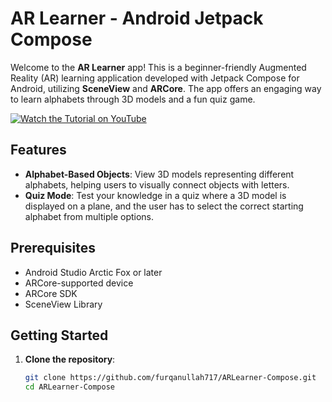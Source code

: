 # AR Learner - Android Jetpack Compose

Welcome to the **AR Learner** app! This is a beginner-friendly Augmented Reality (AR) learning application developed with Jetpack Compose for Android, utilizing **SceneView** and **ARCore**. The app offers an engaging way to learn alphabets through 3D models and a fun quiz game.

[![Watch the Tutorial on YouTube](https://img.shields.io/badge/Watch%20on-YouTube-red)](https://www.youtube.com/watch?v=YourVideoLink)

## Features

- **Alphabet-Based Objects**: View 3D models representing different alphabets, helping users to visually connect objects with letters.
- **Quiz Mode**: Test your knowledge in a quiz where a 3D model is displayed on a plane, and the user has to select the correct starting alphabet from multiple options.

## Prerequisites

- Android Studio Arctic Fox or later
- ARCore-supported device
- ARCore SDK
- SceneView Library

## Getting Started

1. **Clone the repository**:
   ```bash
   git clone https://github.com/furqanullah717/ARLearner-Compose.git
   cd ARLearner-Compose
